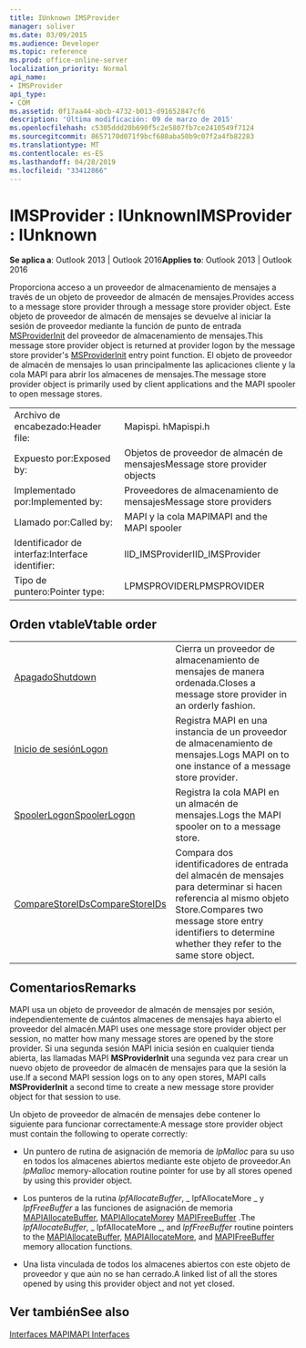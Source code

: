 ```yaml
---
title: IUnknown IMSProvider
manager: soliver
ms.date: 03/09/2015
ms.audience: Developer
ms.topic: reference
ms.prod: office-online-server
localization_priority: Normal
api_name:
- IMSProvider
api_type:
- COM
ms.assetid: 0f17aa44-abcb-4732-b013-d91652847cf6
description: 'Última modificación: 09 de marzo de 2015'
ms.openlocfilehash: c5305ddd20b690f5c2e5807fb7ce2410549f7124
ms.sourcegitcommit: 8657170d071f9bcf680aba50b9c07f2a4fb82283
ms.translationtype: MT
ms.contentlocale: es-ES
ms.lasthandoff: 04/28/2019
ms.locfileid: "33412866"
---
```

# <a name="imsprovider--iunknown"></a><span data-ttu-id="d74a7-103">IMSProvider : IUnknown</span><span class="sxs-lookup"><span data-stu-id="d74a7-103">IMSProvider : IUnknown</span></span>

  
  
<span data-ttu-id="d74a7-104">**Se aplica a**: Outlook 2013 | Outlook 2016</span><span class="sxs-lookup"><span data-stu-id="d74a7-104">**Applies to**: Outlook 2013 | Outlook 2016</span></span> 
  
<span data-ttu-id="d74a7-105">Proporciona acceso a un proveedor de almacenamiento de mensajes a través de un objeto de proveedor de almacén de mensajes.</span><span class="sxs-lookup"><span data-stu-id="d74a7-105">Provides access to a message store provider through a message store provider object.</span></span> <span data-ttu-id="d74a7-106">Este objeto de proveedor de almacén de mensajes se devuelve al iniciar la sesión de proveedor mediante la función de punto de entrada [MSProviderInit](msproviderinit.md) del proveedor de almacenamiento de mensajes.</span><span class="sxs-lookup"><span data-stu-id="d74a7-106">This message store provider object is returned at provider logon by the message store provider's [MSProviderInit](msproviderinit.md) entry point function.</span></span> <span data-ttu-id="d74a7-107">El objeto de proveedor de almacén de mensajes lo usan principalmente las aplicaciones cliente y la cola MAPI para abrir los almacenes de mensajes.</span><span class="sxs-lookup"><span data-stu-id="d74a7-107">The message store provider object is primarily used by client applications and the MAPI spooler to open message stores.</span></span> 
  
|||
|:-----|:-----|
|<span data-ttu-id="d74a7-108">Archivo de encabezado:</span><span class="sxs-lookup"><span data-stu-id="d74a7-108">Header file:</span></span>  <br/> |<span data-ttu-id="d74a7-109">Mapispi. h</span><span class="sxs-lookup"><span data-stu-id="d74a7-109">Mapispi.h</span></span>  <br/> |
|<span data-ttu-id="d74a7-110">Expuesto por:</span><span class="sxs-lookup"><span data-stu-id="d74a7-110">Exposed by:</span></span>  <br/> |<span data-ttu-id="d74a7-111">Objetos de proveedor de almacén de mensajes</span><span class="sxs-lookup"><span data-stu-id="d74a7-111">Message store provider objects</span></span>  <br/> |
|<span data-ttu-id="d74a7-112">Implementado por:</span><span class="sxs-lookup"><span data-stu-id="d74a7-112">Implemented by:</span></span>  <br/> |<span data-ttu-id="d74a7-113">Proveedores de almacenamiento de mensajes</span><span class="sxs-lookup"><span data-stu-id="d74a7-113">Message store providers</span></span>  <br/> |
|<span data-ttu-id="d74a7-114">Llamado por:</span><span class="sxs-lookup"><span data-stu-id="d74a7-114">Called by:</span></span>  <br/> |<span data-ttu-id="d74a7-115">MAPI y la cola MAPI</span><span class="sxs-lookup"><span data-stu-id="d74a7-115">MAPI and the MAPI spooler</span></span>  <br/> |
|<span data-ttu-id="d74a7-116">Identificador de interfaz:</span><span class="sxs-lookup"><span data-stu-id="d74a7-116">Interface identifier:</span></span>  <br/> |<span data-ttu-id="d74a7-117">IID_IMSProvider</span><span class="sxs-lookup"><span data-stu-id="d74a7-117">IID_IMSProvider</span></span>  <br/> |
|<span data-ttu-id="d74a7-118">Tipo de puntero:</span><span class="sxs-lookup"><span data-stu-id="d74a7-118">Pointer type:</span></span>  <br/> |<span data-ttu-id="d74a7-119">LPMSPROVIDER</span><span class="sxs-lookup"><span data-stu-id="d74a7-119">LPMSPROVIDER</span></span>  <br/> |
   
## <a name="vtable-order"></a><span data-ttu-id="d74a7-120">Orden vtable</span><span class="sxs-lookup"><span data-stu-id="d74a7-120">Vtable order</span></span>

|||
|:-----|:-----|
|[<span data-ttu-id="d74a7-121">Apagado</span><span class="sxs-lookup"><span data-stu-id="d74a7-121">Shutdown</span></span>](imsprovider-shutdown.md) <br/> |<span data-ttu-id="d74a7-122">Cierra un proveedor de almacenamiento de mensajes de manera ordenada.</span><span class="sxs-lookup"><span data-stu-id="d74a7-122">Closes a message store provider in an orderly fashion.</span></span>  <br/> |
|[<span data-ttu-id="d74a7-123">Inicio de sesión</span><span class="sxs-lookup"><span data-stu-id="d74a7-123">Logon</span></span>](imsprovider-logon.md) <br/> |<span data-ttu-id="d74a7-124">Registra MAPI en una instancia de un proveedor de almacenamiento de mensajes.</span><span class="sxs-lookup"><span data-stu-id="d74a7-124">Logs MAPI on to one instance of a message store provider.</span></span>  <br/> |
|[<span data-ttu-id="d74a7-125">SpoolerLogon</span><span class="sxs-lookup"><span data-stu-id="d74a7-125">SpoolerLogon</span></span>](imsprovider-spoolerlogon.md) <br/> |<span data-ttu-id="d74a7-126">Registra la cola MAPI en un almacén de mensajes.</span><span class="sxs-lookup"><span data-stu-id="d74a7-126">Logs the MAPI spooler on to a message store.</span></span>  <br/> |
|[<span data-ttu-id="d74a7-127">CompareStoreIDs</span><span class="sxs-lookup"><span data-stu-id="d74a7-127">CompareStoreIDs</span></span>](imsprovider-comparestoreids.md) <br/> |<span data-ttu-id="d74a7-128">Compara dos identificadores de entrada del almacén de mensajes para determinar si hacen referencia al mismo objeto Store.</span><span class="sxs-lookup"><span data-stu-id="d74a7-128">Compares two message store entry identifiers to determine whether they refer to the same store object.</span></span>  <br/> |
   
## <a name="remarks"></a><span data-ttu-id="d74a7-129">Comentarios</span><span class="sxs-lookup"><span data-stu-id="d74a7-129">Remarks</span></span>

<span data-ttu-id="d74a7-130">MAPI usa un objeto de proveedor de almacén de mensajes por sesión, independientemente de cuántos almacenes de mensajes haya abierto el proveedor del almacén.</span><span class="sxs-lookup"><span data-stu-id="d74a7-130">MAPI uses one message store provider object per session, no matter how many message stores are opened by the store provider.</span></span> <span data-ttu-id="d74a7-131">Si una segunda sesión MAPI inicia sesión en cualquier tienda abierta, las llamadas MAPI **MSProviderInit** una segunda vez para crear un nuevo objeto de proveedor de almacén de mensajes para que la sesión la use.</span><span class="sxs-lookup"><span data-stu-id="d74a7-131">If a second MAPI session logs on to any open stores, MAPI calls **MSProviderInit** a second time to create a new message store provider object for that session to use.</span></span> 
  
<span data-ttu-id="d74a7-132">Un objeto de proveedor de almacén de mensajes debe contener lo siguiente para funcionar correctamente:</span><span class="sxs-lookup"><span data-stu-id="d74a7-132">A message store provider object must contain the following to operate correctly:</span></span>
  
- <span data-ttu-id="d74a7-133">Un puntero de rutina de asignación de memoria de _lpMalloc_ para su uso en todos los almacenes abiertos mediante este objeto de proveedor.</span><span class="sxs-lookup"><span data-stu-id="d74a7-133">An  _lpMalloc_ memory-allocation routine pointer for use by all stores opened by using this provider object.</span></span> 
    
- <span data-ttu-id="d74a7-134">Los punteros de la rutina _lpfAllocateBuffer_, _ lpfAllocateMore _ y _lpfFreeBuffer_ a las funciones de asignación de memoria [MAPIAllocateBuffer](mapiallocatebuffer.md), [MAPIAllocateMore](mapiallocatemore.md)y [MAPIFreeBuffer](mapifreebuffer.md) .</span><span class="sxs-lookup"><span data-stu-id="d74a7-134">The  _lpfAllocateBuffer_,  _ lpfAllocateMore _, and  _lpfFreeBuffer_ routine pointers to the [MAPIAllocateBuffer](mapiallocatebuffer.md), [MAPIAllocateMore](mapiallocatemore.md), and [MAPIFreeBuffer](mapifreebuffer.md) memory allocation functions.</span></span> 
    
- <span data-ttu-id="d74a7-135">Una lista vinculada de todos los almacenes abiertos con este objeto de proveedor y que aún no se han cerrado.</span><span class="sxs-lookup"><span data-stu-id="d74a7-135">A linked list of all the stores opened by using this provider object and not yet closed.</span></span>
    
## <a name="see-also"></a><span data-ttu-id="d74a7-136">Ver también</span><span class="sxs-lookup"><span data-stu-id="d74a7-136">See also</span></span>



[<span data-ttu-id="d74a7-137">Interfaces MAPI</span><span class="sxs-lookup"><span data-stu-id="d74a7-137">MAPI Interfaces</span></span>](mapi-interfaces.md)

